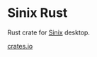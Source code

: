 # Sinix Rust

Rust crate for [Sinix](https://github.com/sinix-dev/sinix) desktop.

[crates.io](https://crates.io/crates/sinix)
